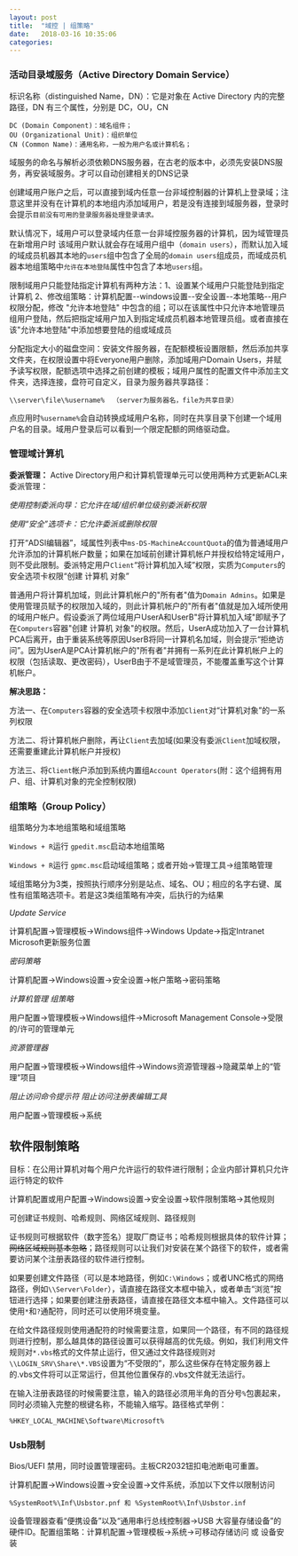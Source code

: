 ```yaml
---
layout: post
title:  "域控 | 组策略"
date:   2018-03-16 10:35:06
categories:
---
```

### 活动目录域服务（Active Directory Domain Service）

标识名称（distinguished Name，DN）：它是对象在 Active Directory 内的完整路径，DN 有三个属性，分别是 DC，OU，CN

```
DC (Domain Component)：域名组件；
OU (Organizational Unit)：组织单位
CN (Common Name)：通用名称，一般为用户名或计算机名；
```
域服务的命名与解析必须依赖DNS服务器，在古老的版本中，必须先安装DNS服务，再安装域服务。才可以自动创建相关的DNS记录

创建域用户账户之后，可以直接到域内任意一台非域控制器的计算机上登录域；注意这里并没有在计算机的本地组内添加域用户，若是没有连接到域服务器，登录时会提示`目前没有可用的登录服务器处理登录请求。`

默认情况下，域用户可以登录域内任意一台非域控服务器的计算机，因为域管理员在新增用户时 该域用户默认就会存在域用户组中（`domain users`），而默认加入域的域成员机器其本地的`users`组中包含了全局的`domain users`组成员，而域成员机器本地组策略中`允许在本地登陆`属性中包含了本地`users`组。

限制域用户只能登陆指定计算机有两种方法：1、设置某个域用户只能登陆到指定计算机 2、修改组策略：计算机配置--windows设置--安全设置--本地策略--用户权限分配，修改 "允许本地登陆" 中包含的组；可以在该属性中只允许本地管理员组用户登陆，然后把指定域用户加入到指定域成员机器本地管理员组。或者直接在该"允许本地登陆"中添加想要登陆的组或域成员

分配指定大小的磁盘空间：安装文件服务器，在配额模板设置限额，然后添加共享文件夹，在权限设置中将Everyone用户删除，添加域用户Domain Users，并赋予读写权限，配额选项中选择之前创建的模板；域用户属性的配置文件中添加主文件夹，选择连接，盘符可自定义，目录为服务器共享路径：
```
\\server\file\%username%  （server为服务器名，file为共享目录）
```
点应用时`%username%`会自动转换成域用户名称，同时在共享目录下创建一个域用户名的目录。域用户登录后可以看到一个限定配额的网络驱动盘。

### 管理域计算机

**委派管理：** Active Directory用户和计算机管理单元可以使用两种方式更新ACL来委派管理：

*使用控制委派向导：它允许在域/组织单位级别委派新权限*

*使用“安全”选项卡：它允许委派或删除权限*

打开“ADSI编辑器”，域属性列表中`ms-DS-MachineAccountQuota`的值为普通域用户允许添加的计算机帐户数量；如果在加域前创建计算机帐户并授权给特定域用户，则不受此限制。委派特定用户`Client`“将计算机加入域”权限，实质为`Computers`的安全选项卡权限“创建 计算机 对象”

普通用户将计算机加域，则此计算机帐户的"所有者"值为`Domain Admins`。如果是使用管理员赋予的权限加入域的，则此计算机帐户的"所有者"值就是加入域所使用的域用户帐户。假设委派了两位域用户UserA和UserB"将计算机加入域"即赋予了在`Computers`容器"创建 计算机 对象"的权限。然后，UserA成功加入了一台计算机PCA后离开，由于重装系统等原因UserB将同一计算机名加域，则会提示“拒绝访问”。因为UserA是PCA计算机帐户的"所有者"并拥有一系列在此计算机帐户上的权限（包括读取、更改密码），UserB由于不是域管理员，不能覆盖重写这个计算机帐户。

**解决思路：**

方法一、在`Computers`容器的安全选项卡权限中添加`Client`对“计算机对象”的一系列权限

方法二、将计算机帐户删除，再让`Client`去加域(如果没有委派`Client`加域权限，还需要重建此计算机帐户并授权)

方法三、将`Client`帐户添加到系统内置组`Account Operators`(附：这个组拥有用户、组、计算机对象的完全控制权限)



### 组策略（Group Policy）

组策略分为本地组策略和域组策略

`Windows + R`运行 `gpedit.msc`启动本地组策略

`Windows + R`运行 `gpmc.msc`启动域组策略；或者开始->管理工具->组策略管理

域组策略分为3类，按照执行顺序分别是站点、域名、OU；相应的名字右键、属性有组策略选项卡。若是这3类组策略有冲突，后执行的为结果

*Update Service*

计算机配置->管理模板->Windows组件->Windows Update->指定Intranet Microsoft更新服务位置

*密码策略*

计算机配置->Windows设置->安全设置->帐户策略->密码策略

*计算机管理 组策略*

用户配置->管理模板->Windows组件->Microsoft Management Console->受限的/许可的管理单元

*资源管理器*

用户配置->管理模板->Windows组件->Windows资源管理器->隐藏菜单上的“管理”项目

*阻止访问命令提示符* *阻止访问注册表编辑工具*

用户配置->管理模板->系统

## 软件限制策略

目标：在公用计算机对每个用户允许运行的软件进行限制；企业内部计算机只允许运行特定的软件

计算机配置或用户配置->Windows设置->安全设置->软件限制策略->其他规则

可创建证书规则、哈希规则、网络区域规则、路径规则

证书规则可根据软件（数字签名）提取厂商证书；哈希规则根据具体的软件计算；~~网络区域规则基本忽略~~；路径规则可以让我们对安装在某个路径下的软件，或者需要访问某个注册表路径的软件进行控制。

如果要创建文件路径（可以是本地路径，例如`C:\Windows`；或者UNC格式的网络路径，例如`\\Server\Folder`），请直接在路径文本框中输入，或者单击“浏览”按钮进行选择；如果要创建注册表路径，请直接在路径文本框中输入。文件路径可以使用`*`和`?`通配符，同时还可以使用环境变量。

在给文件路径规则使用通配符的时候需要注意，如果同一个路径，有不同的路径规则进行控制，那么越具体的路径设置可以获得越高的优先级。例如，我们利用文件规则对`*.vbs`格式的文件禁止运行，但又通过文件路径规则对`\\LOGIN_SRV\Share\*.VBS`设置为“不受限的”，那么这些保存在特定服务器上的.vbs文件将可以正常运行，但其他位置保存的.vbs文件就无法运行。

在输入注册表路径的时候需要注意，输入的路径必须用半角的百分号`%`包裹起来，同时必须输入完整的根键名称，不能输入缩写。路径格式举例：
```
%HKEY_LOCAL_MACHINE\Software\Microsoft%
```

### Usb限制

Bios/UEFI 禁用，同时设置管理密码。主板CR2032钮扣电池断电可重置。

计算机配置->Windows设置->安全设置->文件系统，添加以下文件以限制访问
```
%SystemRoot%\Inf\Usbstor.pnf 和 %SystemRoot%\Inf\Usbstor.inf
```

设备管理器查看“便携设备”以及“通用串行总线控制器->USB 大容量存储设备”的硬件ID。配置组策略：计算机配置->管理模板->系统->可移动存储访问 或 设备安装


